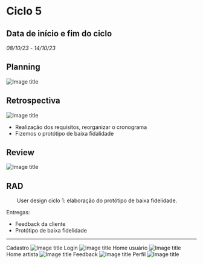 # Ciclo 5

## Data de início e fim do ciclo

*08/10/23* - *14/10/23*

## Planning

![Image title](../assets/sprints/sprint5c.jpg)

## Retrospectiva

![Image title](../assets/sprints/sprint5b.jpg)

- Realização dos requisitos, reorganizar o cronograma 
- Fizemos o protótipo de baixa fidalidade

## Review

![Image title](../assets/sprints/sprint5a.jpg)

## RAD

<p align="justify">&emsp;&emsp;User design ciclo 1: elaboração do protótipo de baixa fidelidade.</p>

Entregas:

- Feedback da cliente
- Protótipo de baixa fidelidade

***
Cadastro
![Image title](..//prototipo/cadastrar.jpeg)
Login
![Image title](..//prototipo/login.jpeg)
Home usuário
![Image title](..//prototipo/home%20usúario.jpeg)
Home artista
![Image title](..//prototipo/home%20artista.jpeg)
Feedback
![Image title](..//prototipo/feedback.jpeg)
Perfil
![Image title](..//prototipo/perfil.jpeg)

